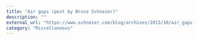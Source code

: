 ```yaml
---
title: "Air gaps (post by Bruce Schneier)"
description: ""
external_url: "https://www.schneier.com/blog/archives/2013/10/air_gaps.html"
category: "Miscellaneous"
---
```

